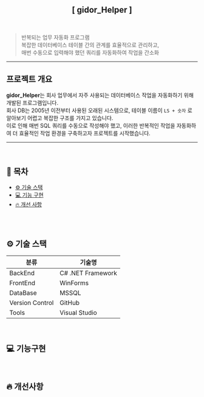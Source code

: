 ﻿<h2 align="center"> [ gidor_Helper ] </h2>

<br>

> 반복되는 업무 자동화 프로그램  
> 복잡한 데이터베이스 테이블 간의 관계를 효율적으로 관리하고,  
> 매번 수동으로 입력해야 했던 쿼리를 자동화하여 작업을 간소화

---


## 프로젝트 개요

**gidor_Helper**는 회사 업무에서 자주 사용되는 데이터베이스 작업을 자동화하기 위해 개발된 프로그램입니다.  
회사 DB는 2005년 이전부터 사용된 오래된 시스템으로, 테이블 이름이 `LS + 숫자` 로  알아보기 어렵고 복잡한 구조를 가지고 있습니다.  
이로 인해 매번 SQL 쿼리를 수동으로 작성해야 했고, 이러한 반복적인 작업을 자동화하여 더 효율적인 작업 환경을 구축하고자 프로젝트를 시작했습니다.

---


<br>

## 🐥 목차
- [⚙ 기술 스택](#기술-스택)
- [💻 기능 구현](#기능-구현)
- [🔥 개선 사항](#개선-사항)
<br>
<br>


## ⚙ 기술 스택 <a name="기술-스택"></a>


| 분류       | 기술명                                                   |
|----------|------------------------------------------------------------|
| BackEnd  | C#   .NET Framework                                        |
| FrontEnd | WinForms                                                   |
| DataBase | MSSQL                                                      |
| Version Control    | GitHub                                           |
| Tools    |  Visual Studio                                             |


<br>

## 💻 기능구현 <a name="기능-구현"></a>



<br>

## 🔥 개선사항 <a name="개선-사항"></a><br>

